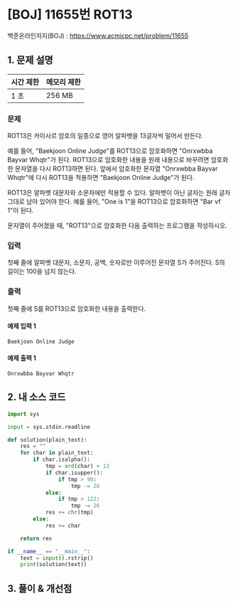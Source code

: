 # [BOJ] 11655번 ROT13

백준온라인저지(BOJ) :  https://www.acmicpc.net/problem/11655



## 1. 문제 설명

| 시간 제한 | 메모리 제한 | 
| :-------- | :---------- |
| 1 초      | 256 MB      | 

### 문제

ROT13은 카이사르 암호의 일종으로 영어 알파벳을 13글자씩 밀어서 만든다.

예를 들어, "Baekjoon Online Judge"를 ROT13으로 암호화하면 "Onrxwbba Bayvar Whqtr"가 된다. ROT13으로 암호화한 내용을 원래 내용으로 바꾸려면 암호화한 문자열을 다시 ROT13하면 된다. 앞에서 암호화한 문자열 "Onrxwbba Bayvar Whqtr"에 다시 ROT13을 적용하면 "Baekjoon Online Judge"가 된다.

ROT13은 알파벳 대문자와 소문자에만 적용할 수 있다. 알파벳이 아닌 글자는 원래 글자 그대로 남아 있어야 한다. 예를 들어, "One is 1"을 ROT13으로 암호화하면 "Bar vf 1"이 된다.

문자열이 주어졌을 때, "ROT13"으로 암호화한 다음 출력하는 프로그램을 작성하시오.

### 입력

첫째 줄에 알파벳 대문자, 소문자, 공백, 숫자로만 이루어진 문자열 S가 주어진다. S의 길이는 100을 넘지 않는다.

### 출력

첫째 줄에 S를 ROT13으로 암호화한 내용을 출력한다.

#### 예제 입력 1

```
Baekjoon Online Judge
```

#### 예제 출력 1

```
Onrxwbba Bayvar Whqtr
```


## 2. 내 소스 코드

```python
import sys

input = sys.stdin.readline

def solution(plain_text):
    res = ""
    for char in plain_text:
        if char.isalpha():
            tmp = ord(char) + 13
            if char.isupper():
                if tmp > 90:
                    tmp -= 26
            else:
                if tmp > 122:
                    tmp -= 26
            res += chr(tmp)
        else:
            res += char

    return res

if __name__ == "__main__":
    text = input().rstrip()
    print(solution(text))
```



## 3. 풀이 & 개선점

```python

```